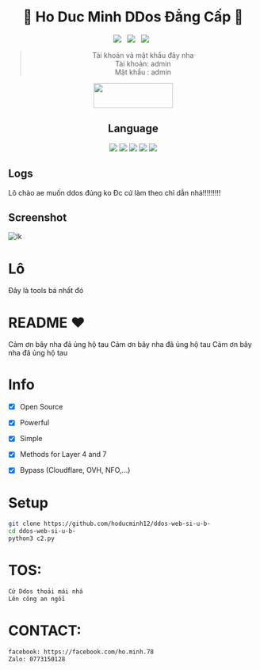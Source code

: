 <div align=center>
 
# 🚀 Ho Duc Minh DDos Đẳng Cấp 🚀

<p>
 <img src="https://img.shields.io/github.com/hoducminh12/?color=%23DF0067&style=for-the-badge"/> &nbsp;
 <img src="https://img.shields.io/github.com/hoducminh12/?color=%239999FF&style=for-the-badge"/> &nbsp;
 <img src="https://img.shields.io/github.com/hoducminh12/?color=%23E8E8E8&style=for-the-badge"/> &nbsp;
 
</p>

> Tài khoản và mật khẩu đây nha<br>
> Tài khoản: admin<br>
> Mật khẩu : admin<br>
<p align="center">  <a href="https://t.me/realzer0hub"><img width="160" height="50" src="https://i.imgur.com/N7AK7XY.png"></a></p>
 
## Language</br>

 <img src="https://img.shields.io/badge/Python-FFDD00?style=for-the-badge&logo=python&logoColor=blue"/> <img src="https://img.shields.io/badge/JavaScript-323330?style=for-the-badge&logo=javascript&logoColor=F7DF1E"/> <img src="https://img.shields.io/badge/Perl-39457E?style=for-the-badge&logo=perl&logoColor=white"/> <img src="https://img.shields.io/badge/C-00599C?style=for-the-badge&logo=c&logoColor=white"/> <img src="https://img.shields.io/badge/Go-00ADD8?style=for-the-badge&logo=go&logoColor=white"/>
 </div>
 
 ## Logs</br>
Lô chào ae muốn ddos đúng ko
Đc cứ làm theo chỉ dẫn nhá!!!!!!!!!
 
## Screenshot
![lk](https://i.ibb.co/LNkqyPR/bandicam-2022-04-12-22-11-34-101.jpg)

# Lô
Đây là tools bá nhất đó 



# README ♥️
Cảm ơn bây nha đã ủng hộ tau
Cảm ơn bây nha đã ủng hộ tau
Cảm ơn bây nha đã ủng hộ tau


# Info
- [x] Open Source
- [x] Powerful
- [x] Simple
- [x] Methods for Layer 4 and 7
- [x] Bypass (Cloudflare, OVH, NFO,...)  


# Setup
```sh
git clone https://github.com/hoducminh12/ddos-web-si-u-b-
cd ddos-web-si-u-b-
python3 c2.py
```


# TOS:
```sh
Cứ Ddos thoải mái nhá
Lên công an ngồi
```

# CONTACT:
```sh
facebook: https://facebook.com/ho.minh.78
Zalo: 0773150128
```

